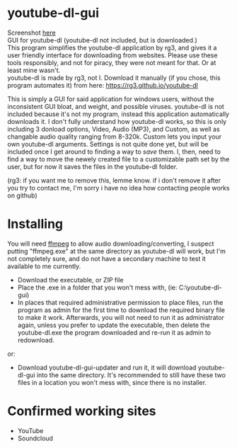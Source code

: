 # youtube-dl-gui
Screenshot [here](https://i.imgur.com/pRPAFFH.png)  
GUI for youtube-dl (youtube-dl not included, but is downloaded.)  
This program simplifies the youtube-dl application by rg3, and gives it a user friendly interface for downloading from websites. Please use these tools responsibly, and not for piracy, they were not meant for that. Or at least mine wasn't.  
youtube-dl is made by rg3, not I. Download it manually (if you chose, this program automates it) from here: https://rg3.github.io/youtube-dl

This is simply a GUI for said application for windows users, without the inconsistent GUI bloat, and weight, and possible viruses. youtube-dl is not included because it's not my program, instead this application automatically downloads it. I don't fully understand how youtube-dl works, so this is only including 3 donload options, Video, Audio (MP3), and Custom, as well as changable audio quality ranging from 8-320k. Custom lets you input your own youtube-dl arguments. Settings is not quite done yet, but will be included once I get around to finding a way to _save_ them. I, then, need to find a way to move the newely created file to a customizable path set by the user, but for now it saves the files in the youtube-dl folder.

(rg3: if you want me to remove this, lemme know. if i don't remove it after you try to contact me, I'm sorry i have no idea how contacting people works on github)

# Installing
You will need [ffmpeg](https://ffmpeg.org/) to allow audio downloading/converting, I suspect putting "ffmpeg.exe" at the same directory as youtube-dl will work, but I'm not completely sure, and do not have a secondary machine to test it available to me currently.

- Download the executable, or ZIP file
- Place the .exe in a folder that you won't mess with, (ie: C:\youtube-dl-gui)
- In places that required administrative permission to place files, run the program as admin for the first time to download the required binary file to make it work. Afterwards, you will not need to run it as administrator again, unless you prefer to update the executable, then delete the youtube-dl.exe the program downloaded and re-run it as admin to redownload.

or:

- Download youtube-dl-gui-updater and run it, it will download youtube-dl-gui into the same directory. It's recommended to still have these two files in a location you won't mess with, since there is no installer.  

# Confirmed working sites

- YouTube
- Soundcloud

